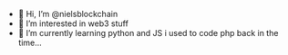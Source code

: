 - 👋 Hi, I’m @nielsblockchain
- 👀 I’m interested in web3 stuff
- 🌱 I’m currently learning python and JS i used to code php back in the time...
<!-- - 💞️ I’m looking to collaborate on ...
- 📫 How to reach me ...
 -->
<!---
nielsblockchain/nielsblockchain is a ✨ special ✨ repository because its `README.md` (this file) appears on your GitHub profile.
You can click the Preview link to take a look at your changes.
--->
